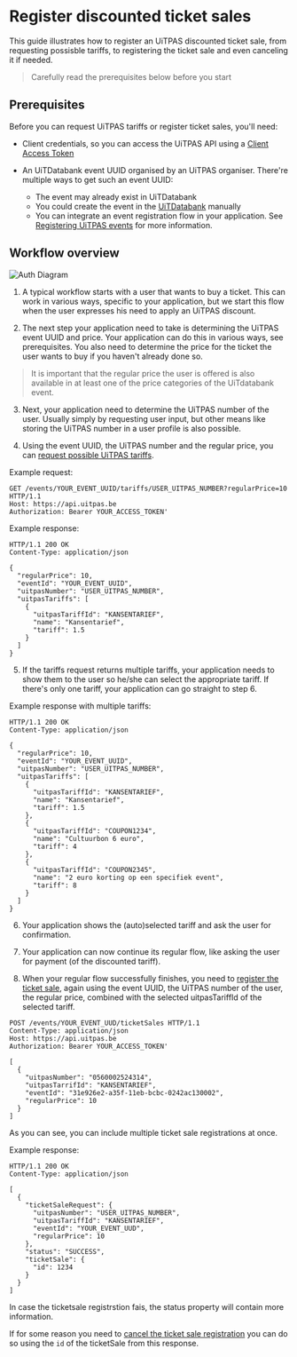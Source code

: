 # Register discounted ticket sales

This guide illustrates how to register an UiTPAS discounted ticket sale, from requesting possisble tariffs, to registering the ticket sale and even canceling it if needed.

<!-- theme: warning -->

> Carefully read the prerequisites below before you start

## Prerequisites

Before you can request UiTPAS tariffs or register ticket sales, you'll need:

* Client credentials, so you can access the UiTPAS API using a [Client Access Token](/docs/uitpas/docs/Guides/Authentication.md#client-access-token)

* An UiTDatabank event UUID organised by an UiTPAS organiser. There're multiple ways to get such an event UUID:
  * The event may already exist in UiTDatabank
  * You could create the event in the [UiTDatabank](https://www.uitdatabank.be) manually 
  * You can integrate an event registration flow in your application. See [Registering UiTPAS events](Registering-UiTPAS-events.md) for more information. 


## Workflow overview

![Auth Diagram](https://acc.uitid.be/api/uitpas-ticketsale-flow.png)

1. A typical workflow starts with a user that wants to buy a ticket. This can work in various ways, specific to your application, but we start this flow when the user expresses his need to apply an UiTPAS discount.

2. The next step your application need to take is determining the UiTPAS event UUID and price. Your application can do this in various ways, see prerequisites. You also need to determine the price for the ticket the user wants to buy if you haven't already done so. 

> It is important that the regular price the user is offered is also available in at least one of the price categories of the UiTdatabank event.

3. Next, your application need to determine the UiTPAS number of the user. Usually simply by requesting user input, but other means like storing the UiTPAS number in a user profile is also possible.


4. Using the event UUID, the UiTPAS number and the regular price, you can [request possible UiTPAS tariffs](/docs/uitpas/reference/UiTPAS.v2.json/paths/~1events~1%7BeventId%7D~1tariffs~1%7BuitpasNumber%7D/get).

Example request:
```http
GET /events/YOUR_EVENT_UUID/tariffs/USER_UITPAS_NUMBER?regularPrice=10 HTTP/1.1
Host: https://api.uitpas.be
Authorization: Bearer YOUR_ACCESS_TOKEN'
```


Example response:
```http
HTTP/1.1 200 OK
Content-Type: application/json

{
  "regularPrice": 10,
  "eventId": "YOUR_EVENT_UUID",
  "uitpasNumber": "USER_UITPAS_NUMBER",
  "uitpasTariffs": [
    {
      "uitpasTariffId": "KANSENTARIEF",
      "name": "Kansentarief",
      "tariff": 1.5
    }
  ]
}
```

5. If the tariffs request returns multiple tariffs, your application needs to show them to the user so he/she can select the appropriate tariff. If there's only one tariff, your application can go straight to step 6.

Example response with multiple tariffs:
```http
HTTP/1.1 200 OK
Content-Type: application/json

{
  "regularPrice": 10,
  "eventId": "YOUR_EVENT_UUID",
  "uitpasNumber": "USER_UITPAS_NUMBER",
  "uitpasTariffs": [
    {
      "uitpasTariffId": "KANSENTARIEF",
      "name": "Kansentarief",
      "tariff": 1.5
    },
    {
      "uitpasTariffId": "COUPON1234",
      "name": "Cultuurbon 6 euro",
      "tariff": 4
    },
    {
      "uitpasTariffId": "COUPON2345",
      "name": "2 euro korting op een specifiek event",
      "tariff": 8
    }
  ]
}
```


6. Your application shows the (auto)selected tariff and ask the user for confirmation. 

7. Your application can now continue its regular flow, like asking the user for payment (of the discounted tariff).

8. When your regular flow successfully finishes, you need to [register the ticket sale](/docs/uitpas/reference/UiTPAS.v2.json/paths/~1events~1%7BeventId%7D~1ticketSalesB/post), again using the event UUID, the UiTPAS number of the user, the regular price, combined with the selected uitpasTariffId of the selected tariff.


```http
POST /events/YOUR_EVENT_UUD/ticketSales HTTP/1.1
Content-Type: application/json
Host: https://api.uitpas.be
Authorization: Bearer YOUR_ACCESS_TOKEN'

[
  {
    "uitpasNumber": "0560002524314",
    "uitpasTarrifId": "KANSENTARIEF",
    "eventId": "31e926e2-a35f-11eb-bcbc-0242ac130002",
    "regularPrice": 10
  }
]
```

As you can see, you can include multiple ticket sale registrations at once.

Example response:
```http
HTTP/1.1 200 OK
Content-Type: application/json

[
  {
    "ticketSaleRequest": {
      "uitpasNumber": "USER_UITPAS_NUMBER",
      "uitpasTariffId": "KANSENTARIEF",
      "eventId": "YOUR_EVENT_UUD",
      "regularPrice": 10
    },
    "status": "SUCCESS",
    "ticketSale": {
      "id": 1234
    }
  }
]
```

In case the ticketsale registrstion fais, the status property will contain more information. 

If for some reason you need to [cancel the ticket sale registration](/docs/uitpas/reference/UiTPAS.v2.json/paths/~1events~1%7BeventId%7D~1ticketSales~1%7BticketSaleId%7D/delete) you can do so using the `id` of the ticketSale from this response.

